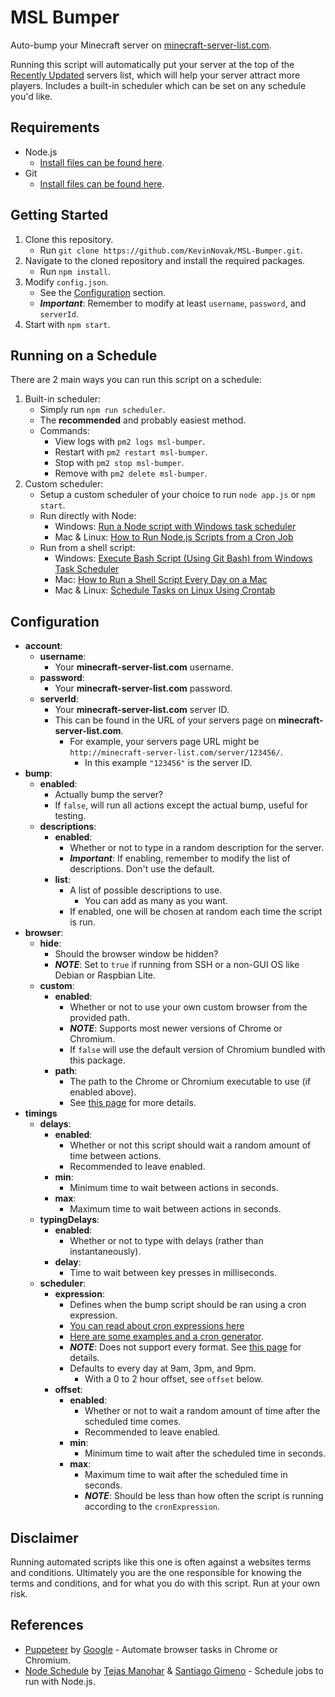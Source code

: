 # MSL Bumper

Auto-bump your Minecraft server on [minecraft-server-list.com](http://minecraft-server-list.com/).

Running this script will automatically put your server at the top of the [Recently Updated](https://minecraft-server-list.com/updated/) servers list, which will help your server attract more players. Includes a built-in scheduler which can be set on any schedule you'd like.

## Requirements

* Node.js
  * [Install files can be found here](https://nodejs.org/en/download/).
* Git
  * [Install files can be found here](https://git-scm.com/downloads).

## Getting Started

1. Clone this repository.
    * Run ```git clone https://github.com/KevinNovak/MSL-Bumper.git```.
2. Navigate to the cloned repository and install the required packages.
    * Run ```npm install```.
3. Modify ```config.json```.
    * See the [Configuration](https://github.com/KevinNovak/MSL-Bumper#configuration) section.
    * ***Important***: Remember to modify at least ```username```, ```password```, and ```serverId```.
4. Start with ```npm start```.

## Running on a Schedule

There are 2 main ways you can run this script on a schedule:

1. Built-in scheduler:
    * Simply run ```npm run scheduler```.
    * The **recommended** and probably easiest method.
    * Commands:
        * View logs with ```pm2 logs msl-bumper```.
        * Restart with ```pm2 restart msl-bumper```.
        * Stop with ```pm2 stop msl-bumper```.
        * Remove with ```pm2 delete msl-bumper```.
2. Custom scheduler:
    * Setup a custom scheduler of your choice to run ```node app.js``` or ```npm start```.
    * Run directly with Node:
        * Windows: [Run a Node script with Windows task scheduler](https://eddyerburgh.me/run-a-node-script-with-windows-task-scheduler)
        * Mac & Linux: [How to Run Node.js Scripts from a Cron Job](https://askmacgyver.com/blog/tutorial/how-to-run-node-scripts-from-a-cron-job)
    * Run from a shell script:
        * Windows: [Execute Bash Script (Using Git Bash) from Windows Task Scheduler](https://gist.github.com/damc-dev/eb5e1aef001eef78c0f4)
        * Mac: [How to Run a Shell Script Every Day on a Mac](https://www.dssw.co.uk/blog/2011-05-22-how-to-run-a-shell-script-every-day-on-a-mac/)
        * Mac & Linux: [Schedule Tasks on Linux Using Crontab](https://kvz.io/blog/2007/07/29/schedule-tasks-on-linux-using-crontab/)

## Configuration

* **account**:
  * **username**:
    * Your **minecraft-server-list.com** username.
  * **password**:
    * Your **minecraft-server-list.com** password.
  * **serverId**:
    * Your **minecraft-server-list.com** server ID.
    * This can be found in the URL of your servers page on **minecraft-server-list.com**.
      * For example, your servers page URL might be ```http://minecraft-server-list.com/server/123456/```.
        * In this example ```"123456"``` is the server ID.
* **bump**:
  * **enabled**:
    * Actually bump the server?
    * If ```false```, will run all actions except the actual bump, useful for testing.
  * **descriptions**:
    * **enabled**:
      * Whether or not to type in a random description for the server.
      * ***Important***: If enabling, remember to modify the list of descriptions. Don't use the default.
    * **list**:
      * A list of possible descriptions to use.
        * You can add as many as you want.
      * If enabled, one will be chosen at random each time the script is run.
* **browser**:
  * **hide**:
    * Should the browser window be hidden?
    * ***NOTE***: Set to ```true``` if running from SSH or a non-GUI OS like Debian or Raspbian Lite.
  * **custom**:
    * **enabled**:
      * Whether or not to use your own custom browser from the provided path.
      * ***NOTE***: Supports most newer versions of Chrome or Chromium.
      * If ```false``` will use the default version of Chromium bundled with this package.
    * **path**:
      * The path to the Chrome or Chromium executable to use (if enabled above).
      * See [this page](https://github.com/GoogleChrome/puppeteer/blob/master/docs/api.md#puppeteerlaunchoptions) for more details.
* **timings**
  * **delays**:
    * **enabled**:
      * Whether or not this script should wait a random amount of time between actions.
      * Recommended to leave enabled.
    * **min**:
      * Minimum time to wait between actions in seconds.
    * **max**:
      * Maximum time to wait between actions in seconds.
  * **typingDelays**:
    * **enabled**:
      * Whether or not to type with delays (rather than instantaneously).
    * **delay**:
      * Time to wait between key presses in milliseconds.
  * **scheduler**:
    * **expression**:
      * Defines when the bump script should be ran using a cron expression.
      * [You can read about cron expressions here](http://www.quartz-scheduler.org/documentation/quartz-2.x/tutorials/crontrigger.html)
      * [Here are some examples and a cron generator](https://www.freeformatter.com/cron-expression-generator-quartz.html).
      * ***NOTE***: Does not support every format. See [this page](https://github.com/harrisiirak/cron-parser#supported-format) for details.
      * Defaults to every day at 9am, 3pm, and 9pm.
        * With a 0 to 2 hour offset, see ```offset``` below.
    * **offset**:
      * **enabled**:
        * Whether or not to wait a random amount of time after the scheduled time comes.
        * Recommended to leave enabled.
      * **min**:
        * Minimum time to wait after the scheduled time in seconds.
      * **max**:
        * Maximum time to wait after the scheduled time in seconds.
        * ***NOTE***: Should be less than how often the script is running according to the ```cronExpression```.

## Disclaimer

Running automated scripts like this one is often against a websites terms and conditions. Ultimately you are the one responsible for knowing the terms and conditions, and for what you do with this script. Run at your own risk.

## References

* [Puppeteer](https://developers.google.com/web/tools/puppeteer/) by [Google](https://developers.google.com/) - Automate browser tasks in Chrome or Chromium.
* [Node Schedule](https://github.com/node-schedule/node-schedule) by [Tejas Manohar](https://tejas.io/) & [Santiago Gimeno](https://github.com/santigimeno) - Schedule jobs to run with Node.js.